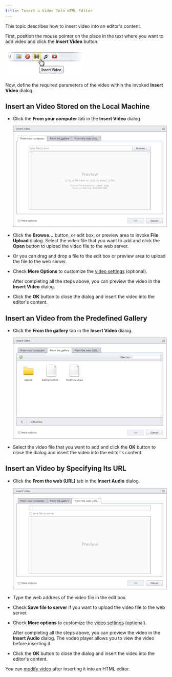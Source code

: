 ```yaml
---
title: Insert a Video Into HTML Editor
---
```

This topic describes how to insert video into an editor's content.

First, position the mouse pointer on the place in the text where you want to add video and click the **Insert Video** button.

![EUD_InsertVideo_Button](../../../images/Img25648.png)

Now, define the required parameters of the video within the invoked **Insert Video** dialog.

## Insert an Video Stored on the Local Machine
* Click the **From your computer** tab in the **Insert Video** dialog.
	
	![EUD_InsertVideo_fromComp](../../../images/Img25656.png)
* Click the **Browse...** button, or edit box, or preview area to invoke **File Upload** dialog. Select the video file that you want to add and click the **Open** button to upload the video file to the web server.
* Or you can drag and drop a file to the edit box or preview area to upload the file to the web server.
* Check **More Options** to customize the [video settings](../../../../interface-elements-for-web/articles/html-editor/working-with-video-files/video-settings.md) (optional).
	
	After completing all the steps above, you can preview the video in the **Insert Video** dialog.
* Click the **OK** button to close the dialog and insert the video into the editor's content.

## Insert an Video from the Predefined Gallery
* Click the **From the gallery** tab in the **Insert Video** dialog.
	
	![EUD_InsertVideo_fromGallery](../../../images/Img25654.png)
* Select the video file that you want to add and click the **OK** button to close the dialog and insert the video into the editor's content.

## Insert an Video by Specifying Its URL
* Click the **From the web (URL)** tab in the **Insert Audio** dialog.
	
	![EUD_InsertVideo_Dialog](../../../images/Img25651.png)
* Type the web address of the video file in the edit box.
* Check **Save file to server** if you want to upload the video file to the web server.
* Check **More options** to customize the [video settings](../../../../interface-elements-for-web/articles/html-editor/working-with-video-files/video-settings.md) (optional).
	
	After completing all the steps above, you can preview the video in the **Insert Audio** dialog. The vodeo player allows you to view the video before inserting it.
* Click the **OK** button to close the dialog and insert the video into the editor's content.

You can [modify video](../../../../interface-elements-for-web/articles/html-editor/working-with-video-files/modify-video-settings-in-html-editor.md) after inserting it into an HTML editor.